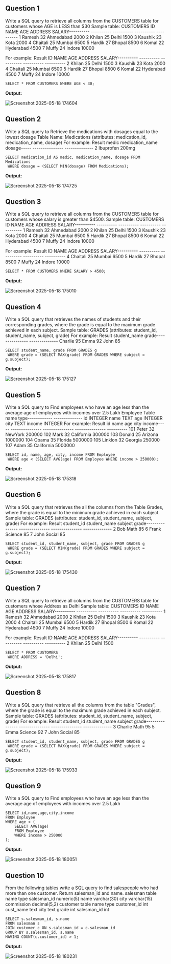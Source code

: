 **Question 1**
--
 Write a SQL query to retrieve all columns from the CUSTOMERS table for customers whose AGE is LESS than $30
 Sample table: CUSTOMERS
 ID          NAME        AGE         ADDRESS     SALARY----------  ----------  ----------  ----------  ----------
 1          Ramesh     32              Ahmedabad     2000
 2          Khilan        25              Delhi                 1500
 3          Kaushik      23              Kota                  2000
 4          Chaitali       25             Mumbai            6500
 5          Hardik        27              Bhopal              8500
 6          Komal         22              Hyderabad       4500
 7           Muffy          24              Indore            10000
 
 
For example:
 Result
 ID          NAME        AGE         ADDRESS     SALARY----------  ----------  ----------  ----------  ----------
 2           Khilan      25          Delhi       1500
 3           Kaushik     23          Kota        2000
 4           Chaitali    25          Mumbai      6500
 5           Hardik      27          Bhopal      8500
 6           Komal       22          Hyderabad   4500
 7           Muffy       24          Indore      10000

```
SELECT * FROM CUSTOMERS WHERE AGE < 30;
```

**Output:**

![Screenshot 2025-05-18 174604](https://github.com/user-attachments/assets/f8707850-92ca-48f6-8c53-045b70a3b705)


**Question 2**
---
 Write a SQL query to Retrieve the medications with dosages equal to the lowest dosage
 Table Name: Medications (attributes: medication_id, medication_name, dosage)
 For example:
 Result
 medic  medication_name  dosage-----  ---------------  --------------
2      Ibuprofen        200mg

```
SELECT medication_id AS medic, medication_name, dosage FROM Medications
 WHERE dosage = (SELECT MIN(dosage) FROM Medications);
```

**Output:**

![Screenshot 2025-05-18 174725](https://github.com/user-attachments/assets/05aff4bb-03bc-4745-a37f-82cca81aae92)


**Question 3**
---
 Write a SQL query to retrieve all columns from the CUSTOMERS table for customers whose salary is greater than $4500.
 Sample table: CUSTOMERS
 ID          NAME        AGE         ADDRESS     SALARY----------  ----------  ----------  ----------  ----------
 1          Ramesh     32              Ahmedabad     2000
 2          Khilan        25              Delhi                 1500
 3          Kaushik      23              Kota                  2000
 4          Chaitali       25             Mumbai            6500
 5          Hardik        27              Bhopal              8500
 6          Komal         22              Hyderabad       4500
 7           Muffy          24              Indore            10000
 
 
For example:
 Result
 ID          NAME        AGE         ADDRESS     SALARY----------  ----------  ----------  ----------  ----------
 4           Chaitali    25          Mumbai      6500
 5           Hardik      27          Bhopal      8500
 7           Muffy       24          Indore      10000

```
SELECT * FROM CUSTOMERS WHERE SALARY > 4500;
```

**Output:**

![Screenshot 2025-05-18 175010](https://github.com/user-attachments/assets/2164c22c-6217-4a91-8dfc-89881ebb2cf5)


**Question 4**
---
 Write a SQL query that retrieves the names of students and their corresponding grades, where the grade is equal to the
 maximum grade achieved in each subject.
 Sample table: GRADES (attributes: student_id, student_name, subject, grade)
 For example:
 Result
 student_name     grade---------------  --------------
Charlie          95
 Emma             92
 John             85

```
SELECT student_name, grade FROM GRADES g
 WHERE grade = (SELECT MAX(grade) FROM GRADES WHERE subject = g.subject);
```

**Output:**

![Screenshot 2025-05-18 175127](https://github.com/user-attachments/assets/8662dff4-5c9a-4904-aa98-5f7a0441c73c)


**Question 5**
---
 Write a SQL query to Find employees who have an age less than the average age of employees with incomes over
 2.5 Lakh
 Employee Table
 name             type------------   --------------
id                    INTEGER
 name              TEXT
 age                 INTEGER
 city                 TEXT
 income           INTEGER
 For example:
 Result
 id     name             age              city             income-----  ---------------  ---------------  ---------------  ----------
 101    Peter            32               NewYork          200000
 102    Mark             32               California       300000
 103    Donald           25               Arizona          1000000
 104    Obama            35               Florida          5000000
 105    Linklon          32               Georgia          250000
 107    Adam             35               California       5000000

```
SELECT id, name, age, city, income FROM Employee
 WHERE age < (SELECT AVG(age) FROM Employee WHERE income > 250000);
```

**Output:**

![Screenshot 2025-05-18 175318](https://github.com/user-attachments/assets/f8e109da-d179-4fec-91a6-6425b977f2ef)


**Question 6**
---
 Write a SQL query that retrieves the all the columns from the Table Grades, where the grade is equal to the minimum
 grade achieved in each subject.
 Sample table: GRADES (attributes: student_id, student_name, subject, grade)
 For example:
 Result
 student_id       student_name     subject          grade---------------  ---------------  ---------------  --------------
2                Bob              Math             85
 6                Frank            Science          85
 7                John             Social           85

```
SELECT student_id, student_name, subject, grade FROM GRADES g
 WHERE grade = (SELECT MIN(grade) FROM GRADES WHERE subject = g.subject);
```

**Output:**

![Screenshot 2025-05-18 175430](https://github.com/user-attachments/assets/c3fc26f8-1590-4267-9cfc-c40a4520a6e1)


**Question 7**
---
 Write a SQL query to retrieve all columns from the CUSTOMERS table for customers whose Address as Delhi
 Sample table: CUSTOMERS
 ID          NAME        AGE         ADDRESS     SALARY----------  ----------  ----------  ----------  ----------
 1          Ramesh     32              Ahmedabad     2000
 2          Khilan        25              Delhi                 1500
 3          Kaushik      23              Kota                  2000
 4          Chaitali       25             Mumbai            6500
 5          Hardik        27              Bhopal              8500
 6          Komal         22              Hyderabad       4500
 7           Muffy          24              Indore            10000
 
 
For example:
 Result
 ID          NAME        AGE         ADDRESS     SALARY----------  ----------  ----------  ----------  ----------
 2           Khilan      25          Delhi       1500

```
SELECT * FROM CUSTOMERS
 WHERE ADDRESS = 'Delhi';
```

**Output:**

![Screenshot 2025-05-18 175817](https://github.com/user-attachments/assets/9e260d88-af76-46c6-b0b5-683888065924)


**Question 8**
---
Write a SQL query that retrieve all the columns from the table "Grades", where the grade is equal to the maximum grade
 achieved in each subject.
 Sample table: GRADES (attributes: student_id, student_name, subject, grade)
 For example:
 Result
 student_id       student_name     subject          grade---------------  ---------------  ---------------  --------------
3                Charlie          Math             95
 5                Emma             Science          92
 7                John             Social           85

```
SELECT student_id, student_name, subject, grade FROM GRADES g
 WHERE grade = (SELECT MAX(grade) FROM GRADES WHERE subject = g.subject);
```

**Output:**

![Screenshot 2025-05-18 175933](https://github.com/user-attachments/assets/64f5c875-4df7-4ea2-9f53-4db259d6fcfc)


**Question 9**
---
Write a SQL query to Find employees who have an age less than the average age of employees with incomes over 2.5 Lakh

```
SELECT id,name,age,city,income
FROM Employee
WHERE age < (
    SELECT AVG(age)
    FROM Employee
    WHERE income > 250000
);
```

**Output:**

![Screenshot 2025-05-18 180051](https://github.com/user-attachments/assets/d5dd9404-6231-48c5-9ac2-7cd494f11f32)


**Question 10**
---
From the following tables write a SQL query to find salespeople who had more than one customer. Return salesman_id and name.
salesman table
name type
salesman_id numeric(5) name varchar(30) city varchar(15) commission decimal(5,2)
customer table
name type
customer_id int cust_name text city text grade int salesman_id int

```
SELECT s.salesman_id, s.name
FROM salesman s
JOIN customer c ON s.salesman_id = c.salesman_id
GROUP BY s.salesman_id, s.name
HAVING COUNT(c.customer_id) > 1;
```

**Output:**

![Screenshot 2025-05-18 180231](https://github.com/user-attachments/assets/9fbf323f-f0ce-48ca-9c7c-1b2658db282b)

